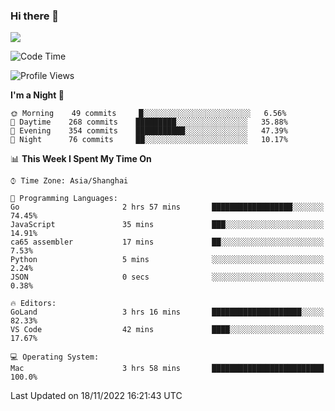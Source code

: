### Hi there 👋

<!--
**JJAYCHEN1e/jjaychen1e** is a ✨ _special_ ✨ repository because its `README.md` (this file) appears on your GitHub profile.

Here are some ideas to get you started:

- 🔭 I’m currently working on ...
- 🌱 I’m currently learning ...
- 👯 I’m looking to collaborate on ...
- 🤔 I’m looking for help with ...
- 💬 Ask me about ...
- 📫 How to reach me: ...
- 😄 Pronouns: ...
- ⚡ Fun fact: ...
-->

[![](https://github-readme-stats.vercel.app/api?username=jjaychen1e&show_icons=true)](https://github.com/jjaychen1e/github-readme-stats?count_private=true)

<!--START_SECTION:waka-->
![Code Time](http://img.shields.io/badge/Code%20Time-463%20hrs%2056%20mins-blue)

![Profile Views](http://img.shields.io/badge/Profile%20Views-0-blue)

**I'm a Night 🦉** 

```text
🌞 Morning    49 commits     █░░░░░░░░░░░░░░░░░░░░░░░░   6.56% 
🌆 Daytime    268 commits    █████████░░░░░░░░░░░░░░░░   35.88% 
🌃 Evening    354 commits    ███████████░░░░░░░░░░░░░░   47.39% 
🌙 Night      76 commits     ██░░░░░░░░░░░░░░░░░░░░░░░   10.17%

```


📊 **This Week I Spent My Time On** 

```text
⌚︎ Time Zone: Asia/Shanghai

💬 Programming Languages: 
Go                       2 hrs 57 mins       ██████████████████░░░░░░░   74.45% 
JavaScript               35 mins             ███░░░░░░░░░░░░░░░░░░░░░░   14.91% 
ca65 assembler           17 mins             ██░░░░░░░░░░░░░░░░░░░░░░░   7.53% 
Python                   5 mins              ░░░░░░░░░░░░░░░░░░░░░░░░░   2.24% 
JSON                     0 secs              ░░░░░░░░░░░░░░░░░░░░░░░░░   0.38%

🔥 Editors: 
GoLand                   3 hrs 16 mins       ████████████████████░░░░░   82.33% 
VS Code                  42 mins             ████░░░░░░░░░░░░░░░░░░░░░   17.67%

💻 Operating System: 
Mac                      3 hrs 58 mins       █████████████████████████   100.0%

```


 Last Updated on 18/11/2022 16:21:43 UTC
<!--END_SECTION:waka-->
